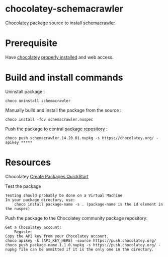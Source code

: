 # chocolatey-schemacrawler

[Chocolatey](https://chocolatey.org)  package source to install [schemacrawler](http://www.schemacrawler.com/).

# Prerequisite

Have [chocolatey](https://chocolatey.org/) [properly installed](https://chocolatey.org/install) and web access.

# Build and install commands


Uninstall package :

```
choco uninstall schemacrawler
```

Manually build and install the package from the source :

```
choco install -fdv schemacrawler.nuspec
```

Push the package to central [package repository](https://chocolatey.org/packages) :

```
choco push schemacrawler.14.20.01.nupkg -s https://chocolatey.org/ -apikey *****
``` 

# Resources

Chocolatey [Create Packages QuickStart](https://github.com/chocolatey/choco/wiki/CreatePackagesQuickStart)



 Test the package

    Testing should probably be done on a Virtual Machine
    In your package directory, use:
        choco install package-name -s . (package-name is the id element in the nuspec)

Push the package to the Chocolatey community package repository:

    Get a Chocolatey account:
        Register
    Copy the API key from your Chocolatey account.
    choco apikey -k [API_KEY_HERE] -source https://push.chocolatey.org/
    choco push package-name.1.1.0.nupkg -s https://push.chocolatey.org/ - nupkg file can be ommitted if it is the only one in the directory.


